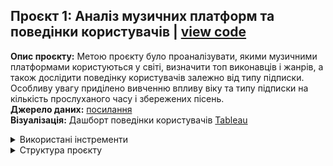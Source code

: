## Проєкт 1: Аналіз музичних платформ та поведінки користувачів | [view code](https://github.com/Yul4ita/PET-project/blob/93d18f551545749465851ddb57685c09b180b0bd/Analysis%20of%20Streaming%20Platforms.ipynb) 
**Опис проєкту:**
Метою проєкту було проаналізувати, якими музичними платформами користуються у світі, визначити топ виконавців і жанрів, а також дослідити поведінку користувачів залежно від типу підписки. Особливу увагу приділено вивченню впливу віку та типу підписки на кількість прослуханого часу і збережених пісень.  
**Джерело даних:** [посилання](https://www.kaggle.com/datasets/atharvasoundankar/global-music-streaming-trends-and-listener-insights/data)  
**Візуалізація:** Дашборт поведінки користувачів [Tableau](https://public.tableau.com/views/Book1_17432524734040/Dashboard2?:language=en-US&:sid=&:redirect=auth&:display_count=n&:origin=viz_share_link)
<details>
<summary>Використані інстременти</summary>
<br>  
  
- **Python** – для обробки та аналізу даних
- **Jupyter Notebook** – середовище для інтерактивного аналізу 
- **pandas** – робота з табличними даними
- **matplotlib** та **seaborn** – для візуалізації результатів
- **scipy.stats** – для статистичного аналізу та перевірки гіпотез
- **Tableau Public** – для створення інтерактивного дашборду
</details>

<details>
<summary>Структура проєкту</summary>
<br>

- `Analysis of Streaming Platforms.ipynb` – основний ноутбук з аналізом.
- `Screenshot 2025-03-29 at 13.48.34.png` – скріншот з Tableau дашбордом.
- `Summery report.md` - висновки з аналізу
- `README.md` – цей описовий файл.
</details>

